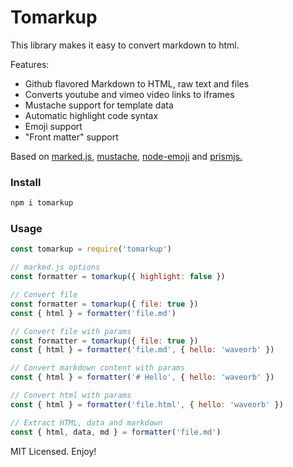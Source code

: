 # Tomarkup

This library makes it easy to convert markdown to html.

Features:

* Github flavored Markdown to HTML, raw text and files
* Converts youtube and vimeo video links to iframes
* Mustache support for template data
* Automatic highlight code syntax
* Emoji support
* "Front matter" support

Based on [marked.js](https://github.com/markedjs/marked), [mustache](https://github.com/janl/mustache.js), [node-emoji](https://github.com/omnidan/node-emoji) and [prismjs.](https://github.com/PrismJS/prism)

### Install
```bash
npm i tomarkup
```

### Usage
```js
const tomarkup = require('tomarkup')

// marked.js options
const formatter = tomarkup({ highlight: false })

// Convert file
const formatter = tomarkup({ file: true })
const { html } = formatter('file.md')

// Convert file with params
const formatter = tomarkup({ file: true })
const { html } = formatter('file.md', { hello: 'waveorb' })

// Convert markdown content with params
const { html } = formatter('# Hello', { hello: 'waveorb' })

// Convert html with params
const { html } = formatter('file.html', { hello: 'waveorb' })

// Extract HTML, data and markdown
const { html, data, md } = formatter('file.md')
```

MIT Licensed. Enjoy!

